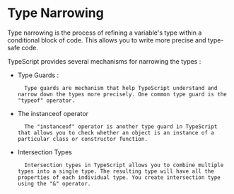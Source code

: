 # Type Narrowing

Type narrowing is the process of refining a variable's type within a conditional block of code. This allows you to write more precise and type-safe code.

TypeScript provides several mechanisms for narrowing the types : 

- Type Guards : 

        Type guards are mechanism that help TypeScript understand and narrow down the types more precisely. One common type guard is the "typeof" operator.

- The instanceof operator

        The "instanceof" operator is another type guard in TypeScript that allows you to check whether an object is an instance of a particular class or constructor function.

- Intersection Types

        Intersection types in TypeScript allows you to combine multiple types into a single type. The resulting type will have all the properties of each individual type. You create intersection type using the "&" operator. 